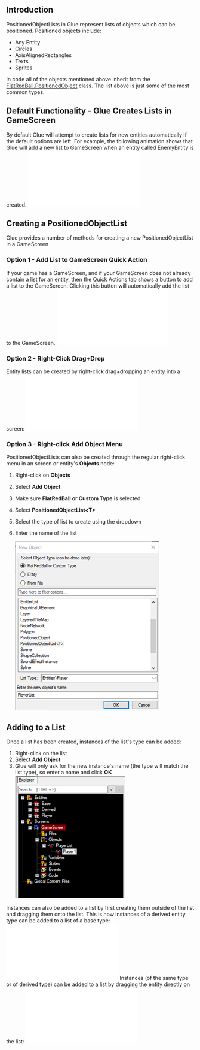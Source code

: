 ## Introduction

PositionedObjectLists in Glue represent lists of objects which can be positioned. Positioned objects include:

-   Any Entity
-   Circles
-   AxisAlignedRectangles
-   Texts
-   Sprites

In code all of the objects mentioned above inherit from the [FlatRedBall.PositionedObject](/documentation/api/flatredball/flatredball-positionedobject/.md "FlatRedBall.PositionedObject") class. The list above is just some of the most common types.

## Default Functionality - Glue Creates Lists in GameScreen

By default Glue will attempt to create lists for new entities automatically if the default options are left. For example, the following animation shows that Glue will add a new list to GameScreen when an entity called EnemyEntity is created. [![](/wp-content/uploads/2016/01/07_10-22-16.gif.md)](/wp-content/uploads/2016/01/07_10-22-16.gif.md)

## Creating a PositionedObjectList

Glue provides a number of methods for creating a new PositionedObjectList in a GameScreen

### Option 1 - Add List to GameScreen Quick Action

If your game has a GameScreen, and if your GameScreen does not already contain a list for an entity, then the Quick Actions tab shows a button to add a list to the GameScreen. Clicking this button will automatically add the list to the GameScreen. [![](/wp-content/uploads/2016/01/07_10-25-05.gif.md)](/wp-content/uploads/2016/01/07_10-25-05.gif.md)

### Option 2 - Right-Click Drag+Drop

Entity lists can be created by right-click drag+dropping an entity into a screen: [![rightclickdragdrop](/wp-content/uploads/2016/01/RightClickDragDrop.gif.md)](/wp-content/uploads/2016/01/RightClickDragDrop.gif.md)

### Option 3 - Right-click Add Object Menu

PositionedObjectLists can also be created through the regular right-click menu in an screen or entity's **Objects** node:

1.  Right-click on **Objects**

2.  Select **Add Object**

3.  Make sure **FlatRedBall or Custom Type** is selected

4.  Select **PositionedObjectList\<T\>**

5.  Select the type of list to create using the dropdown

6.  Enter the name of the list

    ![](/media/2016-11-img_58391dc463d98.png)

## Adding to a List

Once a list has been created, instances of the list's type can be added:

1.  Right-click on the list
2.  Select **Add Object**
3.  Glue will only ask for the new instance's name (the type will match the list type), so enter a name and click **OK** ![](/media/2016-11-img_58391f350f699.png)

Instances can also be added to a list by first creating them outside of the list and dragging them onto the list. This is how instances of a derived entity type can be added to a list of a base type: [![basederivedlist](/wp-content/uploads/2016/01/BaseDerivedList.gif.md)](/wp-content/uploads/2016/01/BaseDerivedList.gif.md) Instances (of the same type or of derived type) can be added to a list by dragging the entity directly on the list: [![basederivedlist2](/wp-content/uploads/2016/01/BaseDerivedList2.gif.md)](/wp-content/uploads/2016/01/BaseDerivedList2.gif.md)  
